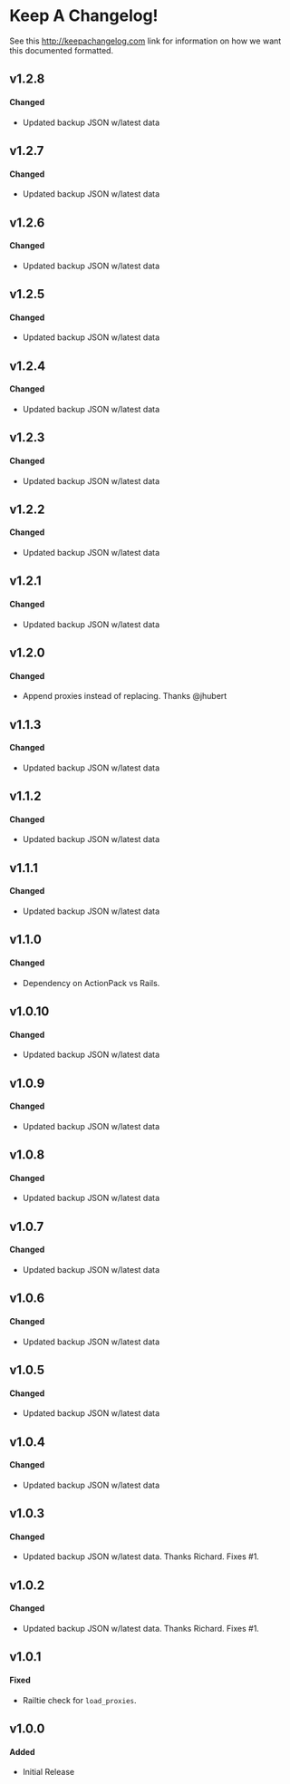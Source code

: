 # Keep A Changelog!

See this http://keepachangelog.com link for information on how we want this documented formatted.

## v1.2.8

#### Changed

- Updated backup JSON w/latest data

## v1.2.7

#### Changed

- Updated backup JSON w/latest data

## v1.2.6

#### Changed

- Updated backup JSON w/latest data

## v1.2.5

#### Changed

- Updated backup JSON w/latest data

## v1.2.4

#### Changed

- Updated backup JSON w/latest data

## v1.2.3

#### Changed

- Updated backup JSON w/latest data

## v1.2.2

#### Changed

- Updated backup JSON w/latest data

## v1.2.1

#### Changed

- Updated backup JSON w/latest data

## v1.2.0

#### Changed

- Append proxies instead of replacing. Thanks @jhubert

## v1.1.3

#### Changed

- Updated backup JSON w/latest data

## v1.1.2

#### Changed

- Updated backup JSON w/latest data

## v1.1.1

#### Changed

- Updated backup JSON w/latest data

## v1.1.0

#### Changed

- Dependency on ActionPack vs Rails.

## v1.0.10

#### Changed

- Updated backup JSON w/latest data

## v1.0.9

#### Changed

- Updated backup JSON w/latest data

## v1.0.8

#### Changed

- Updated backup JSON w/latest data

## v1.0.7

#### Changed

- Updated backup JSON w/latest data

## v1.0.6

#### Changed

- Updated backup JSON w/latest data

## v1.0.5

#### Changed

- Updated backup JSON w/latest data

## v1.0.4

#### Changed

- Updated backup JSON w/latest data

## v1.0.3

#### Changed

- Updated backup JSON w/latest data. Thanks Richard. Fixes #1.

## v1.0.2

#### Changed

- Updated backup JSON w/latest data. Thanks Richard. Fixes #1.

## v1.0.1

#### Fixed

- Railtie check for `load_proxies`.

## v1.0.0

#### Added

- Initial Release
